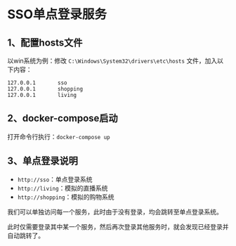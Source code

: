 # SSO单点登录服务

## 1、配置hosts文件  
以win系统为例：修改 `C:\Windows\System32\drivers\etc\hosts` 文件，加入以下内容：
```text
127.0.0.1       sso
127.0.0.1       shopping
127.0.0.1       living
```

## 2、docker-compose启动
打开命令行执行：`docker-compose up`

## 3、单点登录说明
- `http://sso`：单点登录系统
- `http://living`：模拟的直播系统
- `http://shopping`：模拟的购物系统

我们可以单独访问每一个服务，此时由于没有登录，均会跳转至单点登录系统。

此时仅需要登录其中某一个服务，然后再次登录其他服务时，就会发现已经登录并自动跳转了。
